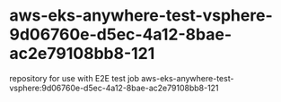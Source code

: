 # aws-eks-anywhere-test-vsphere-9d06760e-d5ec-4a12-8bae-ac2e79108bb8-121
repository for use with E2E test job aws-eks-anywhere-test-vsphere:9d06760e-d5ec-4a12-8bae-ac2e79108bb8-121
